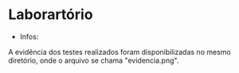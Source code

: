 # Laborartório

- Infos:

A evidência dos testes realizados foram disponibilizadas no mesmo diretório, onde o arquivo se chama "evidencia.png".